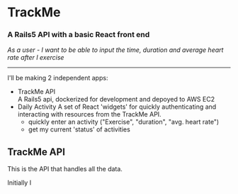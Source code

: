 # TrackMe  
### A Rails5 API with a basic React front end

*As a user - I want to be able to input the time, duration and average heart rate after I exercise*  

***  

I'll be making 2 independent apps:
- TrackMe API  
  A Rails5 api, dockerized for development and depoyed to AWS EC2
- Daily Activity
  A set of React 'widgets' for quickly authenticating and interacting with resources from the TrackMe API.
    - quickly enter an activity ("Exercise", "duration", "avg. heart rate")
    - get my current 'status' of activities

## TrackMe API  
This is the API that handles all the data.

Initially I
